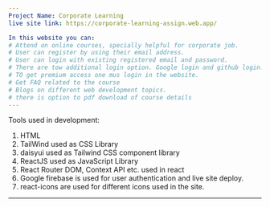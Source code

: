 ```yaml
---
Project Name: Corporate Learning
live site link: https://corporate-learning-assign.web.app/

In this website you can:
# Attend on online courses, specially helpful for corporate job.
# User can register by using their email address.
# User can login with existing registered email and password.
# There are tow additional login option. Google login and github login.
# TO get premium access one mus login in the website.
# Get FAQ related to the course
# Blogs on different web development topics.
# there is option to pdf download of course details
---
```


Tools used in development:

1. HTML
2. TailWind used as CSS Library
3. daisyui used as Tailwind CSS component library
4. ReactJS used as JavaScript Library
5. React Router DOM, Context API etc. used in react
6. Google firebase is used for user authentication and live site deploy.
7. react-icons are used for different icons used in the site.

---
